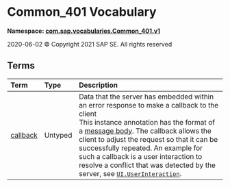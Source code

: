 # Common_401 Vocabulary
**Namespace: [com.sap.vocabularies.Common_401.v1](Common_401.xml)**

2020-06-02 © Copyright 2021 SAP SE. All rights reserved


## Terms

Term|Type|Description
:---|:---|:----------
[callback](Common_401.xml#L36)|Untyped|<a name="callback"></a>Data that the server has embedded within an error response to make a callback to the client<br>This instance annotation has the format of a [message body](https://docs.oasis-open.org/odata/odata-json-format/v4.01/odata-json-format-v4.01.html#sec_MessageBody). The callback allows the client to adjust the request so that it can be successfully repeated. An example for such a callback is a user interaction to resolve a conflict that was detected by the server, see [`UI.UserInteraction`](UI.md#UserInteraction).
